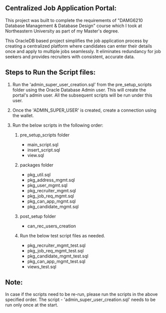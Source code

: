 ## Centralized Job Application Portal:
This project was built to complete the requirements of "DAMG6210 Database Management & Database Design" course which I took at Northeastern University as part of my Master's degree.

This OracleDB based project simplifies the job application process by creating a centralized platform where candidates can enter their details once and apply to multiple jobs seamlessly. It eliminates redundancy for job seekers and provides recruiters with consistent, accurate data. 

## Steps to Run the Script files:

1. Run the 'admin_super_user_creation.sql' from the pre_setup_scripts folder using the Oracle Database Admin user. This will create the portal's admin user. All the subsequent scripts will be run under this user.

2. Once the 'ADMIN_SUPER_USER' is created, create a connection using the wallet.

3. Run the below scripts in the following order:
    1. pre_setup_scripts folder
        - main_script.sql
        - insert_script.sql
        - view.sql
        
    2. packages folder
        - pkg_util.sql
        - pkg_address_mgmt.sql
        - pkg_user_mgmt.sql
        - pkg_recruiter_mgmt.sql
        - pkg_job_req_mgmt.sql
        - pkg_can_app_mgmt.sql
        - pkg_candidate_mgmt.sql
    
    3. post_setup folder
        - can_rec_users_creation
    
    4. Run the below test script files as needed.
        - pkg_recruiter_mgmt_test.sql
        - pkg_job_req_mgmt_test.sql
        - pkg_candidate_mgmt_test.sql
        - pkg_can_app_mgmt_test.sql
        - views_test.sql

## Note:
In case if the scripts need to be re-run, please run the scripts in the above specified order. The script - 'admin_super_user_creation.sql' needs to be run only once at the start.
